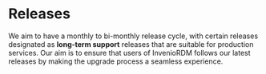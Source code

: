 # Releases

We aim to have a monthly to bi-monthly release cycle, with certain releases designated as **long-term support** releases that are suitable for production services. Our aim is to ensure that users of InvenioRDM follows our latest releases by making the upgrade process a seamless experience.
